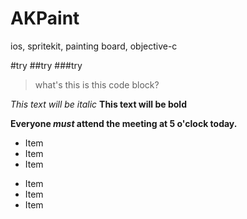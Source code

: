 # AKPaint
ios, spritekit, painting board, objective-c

#try
##try
###try

>what's this
>is this code block?

*This text will be italic*
**This text will be bold**

**Everyone _must_ attend the meeting at 5 o'clock today.**

* Item
* Item
* Item

- Item
- Item
- Item
